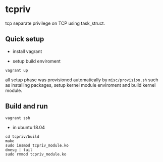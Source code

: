# tcpriv
tcp separate privilege on TCP using task_struct.

## Quick setup

- install vagrant

- setup build enviroment

```
vagrant up
```

all setup phase was provisioned automatically by `misc/provision.sh` such as installing packages, setup kernel module enviroment and build kernel module.

## Build and run

```
vagrant ssh
```

- in ubuntu 18.04

```
cd tcpriv/build
make
sudo insmod tcpriv_module.ko
dmesg | tail
sudo rmmod tcpriv_module.ko
```
